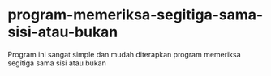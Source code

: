 # program-memeriksa-segitiga-sama-sisi-atau-bukan
Program ini sangat simple dan mudah diterapkan program memeriksa segitiga sama sisi atau bukan
